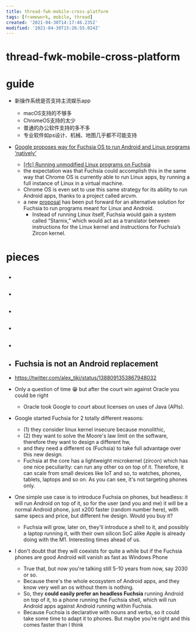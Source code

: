 ```yaml
---
title: thread-fwk-mobile-cross-platform
tags: [framework, mobile, thread]
created: '2021-04-30T14:17:46.235Z'
modified: '2021-04-30T15:26:55.024Z'
---
```


# thread-fwk-mobile-cross-platform

# guide

- 新操作系统是否支持主流娱乐app
  - macOS支持的不够多
  - ChromeOS支持的太少
  - 普通的办公软件支持的多不多
  - 专业软件如ps设计、机械、地图几乎都不可能支持

- [Google proposes way for Fuchsia OS to run Android and Linux programs ‘natively’](https://9to5google.com/2021/02/12/google-fuchsia-os-android-linux-programs-starnix/)
  - [[rfc] Running unmodified Linux programs on Fuchsia](https://fuchsia-review.googlesource.com/c/fuchsia/+/485181)
  - the expectation was that Fuchsia could accomplish this in the same way that Chrome OS is currently able to run Linux apps, by running a full instance of Linux in a virtual machine.
  - Chrome OS is even set to use this same strategy for its ability to run Android apps, thanks to a project called arcvm.
  - a new [proposal](https://fuchsia-review.googlesource.com/c/fuchsia/+/485181/1/docs/contribute/governance/rfcs/NNNN_starnix.md) has been put forward for an alternative solution for Fuchsia to run programs meant for Linux and Android. 
    - Instead of running Linux itself, Fuchsia would gain a system called “Starnix,” which would act as a translator between instructions for the Linux kernel and instructions for Fuchsia’s Zircon kernel.

# pieces

- ## 

- ## 

- ## 

- ## 

- ## 

- ## Fuchsia is not an Android replacement
- https://twitter.com/alex_tiki/status/1388091353867948032
- Only a question of time 😁 but after the court win against Oracle you could be right
  - Oracle took Google to court about licenses on uses of Java (APIs).
- Google started Fuchsia for 2 totally different reasons: 
  - (1) they consider linux kernel insecure because monolithic, 
  - (2) they want to solve the Moore's law limit on the software, therefore they want to design a different hw, 
  - and they need a different os (Fuchsia) to take full advantage over this new design. 
  - Fuchsia at the core has a lightweight microkernel (zircon) which has one nice peculiarity: can run any other os on top of it. Therefore, it can scale from small devices like IoT and so, to watches, phones, tablets, laptops and so on. As you can see, it's not targeting phones only. 
- One simple use case is to introduce Fuchsia on phones, but headless: it will run Android on top of it, so for the user (and you and me) it will be a normal Android phone, just x200 faster (random number here), with same specs and price, but different hw design. Would you buy it? 
  - Fuchsia will grow, later on, they'll introduce a shell to it, and possibly a laptop running it, with their own silicon SoC alike Apple is already doing with the M1. Interesting times ahead of us.
- I don't doubt that they will coexists for quite a while but if the Fuchsia phones are good Android will vanish as fast as Windows Phone
  - True that, but now you're talking still 5-10 years from now, say 2030 or so. 
  - Because there's the whole ecosystem of Android apps, and they know very well an os without them is nothing. 
  - So, they **could easily prefer an headless Fuchsia** running Android on top of it, to a phone running the Fuchsia shell, which will run Android apps against Android running within Fuchsia. 
  - Because Fuchsia is declarative with nouns and verbs, so it could take some time to adapt it to phones. But maybe you're right and this comes faster than I think
